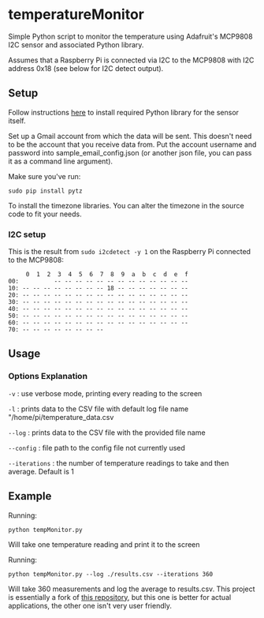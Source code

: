 # temperatureMonitor

Simple Python script to monitor the temperature using Adafruit's MCP9808 I2C sensor and associated Python library.

Assumes that a Raspberry Pi is connected via I2C to the MCP9808 with I2C address 0x18 (see below for I2C detect output).

## Setup

Follow instructions [here](https://github.com/adafruit/Adafruit_Python_MCP9808) to install required Python library for the sensor itself.

Set up a Gmail account from which the data will be sent.  This doesn't need to be the account that you receive data from.  Put the account
username and password into sample_email_config.json (or another json file, you can pass it as a command line argument).

Make sure you've run:

    sudo pip install pytz

To install the timezone libraries.  You can alter the timezone in the source code to fit your needs.

### I2C setup

This is the result from `sudo i2cdetect -y 1` on the Raspberry Pi connected to the MCP9808:

         0  1  2  3  4  5  6  7  8  9  a  b  c  d  e  f
    00:          -- -- -- -- -- -- -- -- -- -- -- -- --
    10: -- -- -- -- -- -- -- -- 18 -- -- -- -- -- -- --
    20: -- -- -- -- -- -- -- -- -- -- -- -- -- -- -- --
    30: -- -- -- -- -- -- -- -- -- -- -- -- -- -- -- --
    40: -- -- -- -- -- -- -- -- -- -- -- -- -- -- -- --
    50: -- -- -- -- -- -- -- -- -- -- -- -- -- -- -- --
    60: -- -- -- -- -- -- -- -- -- -- -- -- -- -- -- --
    70: -- -- -- -- -- -- -- --

##  Usage
### Options Explanation
`-v`                    : use verbose mode, printing every reading to the screen

`-l`                    : prints data to the CSV file with default log file name "/home/pi/temperature_data.csv

`--log`                 : prints data to the CSV file with the provided file name

`--config`              : file path to the config file not currently used

`--iterations`          : the number of temperature readings to take and then average. Default is 1

## Example

Running:

    python tempMonitor.py

Will take one temperature reading and print it to the screen

Running:

    python tempMonitor.py --log ./results.csv --iterations 360

Will take 360 measurements and log the average to results.csv. This project is essentially a fork of [this repository](https://github.com/ms5991/temperatureMonitor), but this one is better for actual applications, the other one isn't very user friendly.
